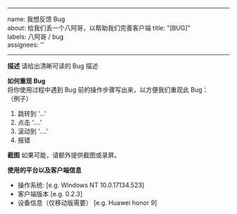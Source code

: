 ---	
name: 我想反馈 Bug	
about: 给我们丢一个八阿哥，以帮助我们完善客户端	
title: "[BUG]"	
labels: 八阿哥 / bug	
assignees: ''	

 ---	

 **描述**	
请给出清晰可读的 Bug 描述	

 **如何重现 Bug**	
将你使用过程中遇到 Bug 前的操作步骤写出来，以方便我们重现此 Bug：	
（例子）	
1. 跳转到 '...'	
2. 点击 '....'	
3. 滚动到 '....'	
4. 报错	

 **截图**	
如果可能，请额外提供截图或录屏。	

 **使用的平台以及客户端信息**	
 - 操作系统: [e.g. Windows NT 10.0.17134.523]	
 - 客户端版本 [e.g. 0.2.3]	
 - 设备信息（仅移动版需要） [e.g. Huawei honor 9]